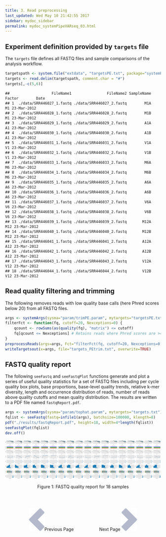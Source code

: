 ```yaml
---
title: 3. Read preprocessing
last_updated: Wed May 10 21:42:55 2017
sidebar: mydoc_sidebar
permalink: mydoc_systemPipeVARseq_03.html
---
```


## Experiment definition provided by `targets` file

The `targets` file defines all FASTQ files and sample comparisons of the analysis workflow.


```r
targetspath <- system.file("extdata", "targetsPE.txt", package="systemPipeR")
targets <- read.delim(targetspath, comment.char = "#")
targets[,-c(5,6)]
```

```
##                   FileName1                FileName2 SampleName Factor        Date
## 1  ./data/SRR446027_1.fastq ./data/SRR446027_2.fastq        M1A     M1 23-Mar-2012
## 2  ./data/SRR446028_1.fastq ./data/SRR446028_2.fastq        M1B     M1 23-Mar-2012
## 3  ./data/SRR446029_1.fastq ./data/SRR446029_2.fastq        A1A     A1 23-Mar-2012
## 4  ./data/SRR446030_1.fastq ./data/SRR446030_2.fastq        A1B     A1 23-Mar-2012
## 5  ./data/SRR446031_1.fastq ./data/SRR446031_2.fastq        V1A     V1 23-Mar-2012
## 6  ./data/SRR446032_1.fastq ./data/SRR446032_2.fastq        V1B     V1 23-Mar-2012
## 7  ./data/SRR446033_1.fastq ./data/SRR446033_2.fastq        M6A     M6 23-Mar-2012
## 8  ./data/SRR446034_1.fastq ./data/SRR446034_2.fastq        M6B     M6 23-Mar-2012
## 9  ./data/SRR446035_1.fastq ./data/SRR446035_2.fastq        A6A     A6 23-Mar-2012
## 10 ./data/SRR446036_1.fastq ./data/SRR446036_2.fastq        A6B     A6 23-Mar-2012
## 11 ./data/SRR446037_1.fastq ./data/SRR446037_2.fastq        V6A     V6 23-Mar-2012
## 12 ./data/SRR446038_1.fastq ./data/SRR446038_2.fastq        V6B     V6 23-Mar-2012
## 13 ./data/SRR446039_1.fastq ./data/SRR446039_2.fastq       M12A    M12 23-Mar-2012
## 14 ./data/SRR446040_1.fastq ./data/SRR446040_2.fastq       M12B    M12 23-Mar-2012
## 15 ./data/SRR446041_1.fastq ./data/SRR446041_2.fastq       A12A    A12 23-Mar-2012
## 16 ./data/SRR446042_1.fastq ./data/SRR446042_2.fastq       A12B    A12 23-Mar-2012
## 17 ./data/SRR446043_1.fastq ./data/SRR446043_2.fastq       V12A    V12 23-Mar-2012
## 18 ./data/SRR446044_1.fastq ./data/SRR446044_2.fastq       V12B    V12 23-Mar-2012
```


## Read quality filtering and trimming

The following removes reads with low quality base calls (here Phred
scores below 20) from all FASTQ files.


```r
args <- systemArgs(sysma="param/trimPE.param", mytargets="targetsPE.txt")[1:4] # Note: subsetting!
filterFct <- function(fq, cutoff=20, Nexceptions=0) {
    qcount <- rowSums(as(quality(fq), "matrix") <= cutoff)
    fq[qcount <= Nexceptions] # Retains reads where Phred scores are >= cutoff with N exceptions
}
preprocessReads(args=args, Fct="filterFct(fq, cutoff=20, Nexceptions=0)", batchsize=100000)
writeTargetsout(x=args, file="targets_PEtrim.txt", overwrite=TRUE)
```


## FASTQ quality report

The following `seeFastq` and `seeFastqPlot` functions generate and plot a series of 
useful quality statistics for a set of FASTQ files including per cycle quality box
plots, base proportions, base-level quality trends, relative k-mer
diversity, length and occurrence distribution of reads, number of reads
above quality cutoffs and mean quality distribution. The results are
written to a PDF file named `fastqReport.pdf`.


```r
args <- systemArgs(sysma="param/tophat.param", mytargets="targets.txt")
fqlist <- seeFastq(fastq=infile1(args), batchsize=100000, klength=8)
pdf("./results/fastqReport.pdf", height=18, width=4*length(fqlist))
seeFastqPlot(fqlist)
dev.off()
```

![](./pages/mydoc/systemPipeVARseq_files/fastqReport.png)
<div align="center">Figure 1: FASTQ quality report for 18 samples</div>

<br><br><center><a href="mydoc_systemPipeVARseq_02.html"><img src="images/left_arrow.png" alt="Previous page."></a>Previous Page &nbsp; &nbsp; &nbsp; &nbsp; &nbsp; &nbsp; &nbsp; &nbsp; &nbsp; &nbsp; Next Page
<a href="mydoc_systemPipeVARseq_04.html"><img src="images/right_arrow.png" alt="Next page."></a></center>
